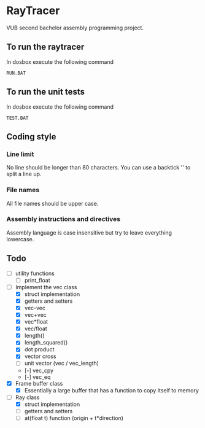 # RayTracer
VUB second bachelor assembly programming project.

## To run the raytracer
In dosbox execute the following command

    RUN.BAT

## To run the unit tests
In dosbox execute the following command

    TEST.BAT

## Coding style
### Line limit
No line should be longer than 80 characters. You can use a backtick '\' to split
a line up.

### File names
All file names should be upper case.

### Assembly instructions and directives
Assembly language is case insensitive but try to leave everything lowercase. 

## Todo
- [ ] utility functions
  - [ ] print_float
- [ ] Implement the vec class
  - [x] struct implementation
  - [x] getters and setters
  - [x] vec-vec
  - [x] vec+vec
  - [x] vec*float
  - [x] vec/float
  - [x] length()
  - [x] length_squared()
  - [x] dot product
  - [x] vector cross
  - [ ] unit vector (vec / vec_length)
  - [-] vec_cpy
  - [-] vec_eq
- [x] Frame buffer class
  - [x] Essentially a large buffer that has a function to copy itself to memory
- [ ] Ray class
  - [x] struct implementation 
  - [ ] getters and setters
  - [ ] at(float t) function (origin + t*direction)
